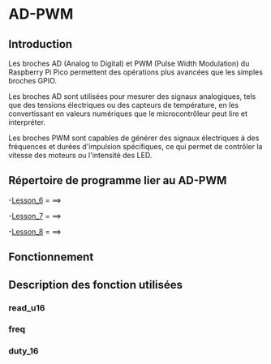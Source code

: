 # AD-PWM

## Introduction

Les broches AD (Analog to Digital) et PWM (Pulse Width Modulation) du Raspberry Pi Pico permettent des opérations plus avancées que les simples broches GPIO.

Les broches AD sont utilisées pour mesurer des signaux analogiques, tels que des tensions électriques ou des capteurs de température, en les convertissant en valeurs numériques que le microcontrôleur peut lire et interpréter.

Les broches PWM sont capables de générer des signaux électriques à des fréquences et durées d'impulsion spécifiques, ce qui permet de contrôler la vitesse des moteurs ou l'intensité des LED.

## Répertoire de programme lier au AD-PWM

-[Lesson_6](Lesson_6) =          ==> 

-[Lesson_7](Lesson_7) =          ==> 

-[Lesson_8](Lesson_8) =            ==> 

## Fonctionnement


## Description des fonction utilisées

### read_u16

### freq

### duty_16


